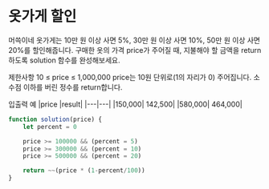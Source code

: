 # 옷가게 할인

머쓱이네 옷가게는 10만 원 이상 사면 5%, 30만 원 이상 사면 10%, 50만 원 이상 사면 20%를 할인해줍니다.
구매한 옷의 가격 price가 주어질 때, 지불해야 할 금액을 return 하도록 solution 함수를 완성해보세요.

제한사항
10 ≤ price ≤ 1,000,000
price는 10원 단위로(1의 자리가 0) 주어집니다.
소수점 이하를 버린 정수를 return합니다.

입출력 예
|price |result|
|---|---|
|150,000| 142,500|
|580,000| 464,000|

```js
function solution(price) {
    let percent = 0

    price >= 100000 && (percent = 5)
    price >= 300000 && (percent = 10)
    price >= 500000 && (percent = 20)

    return ~~(price * (1-percent/100))
}
```

